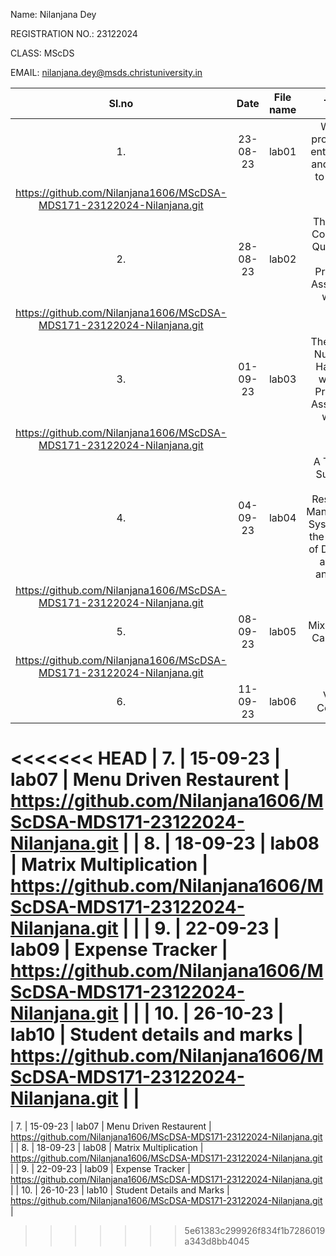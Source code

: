 Name: Nilanjana Dey

REGISTRATION NO.: 23122024

CLASS: MScDS

EMAIL: nilanjana.dey@msds.christuniversity.in







| Sl.no |   Date   | File name |                                                 Topic                                                 |                             Link                             |
| :---: | :------: | :-------: | :---------------------------------------------------------------------------------------------------: | :----------------------------------------------------------: |
|  1.   | 23-08-23 |   lab01   |                         Write a program to enter name and push it to github.                          |
https://github.com/Nilanjana1606/MScDSA-MDS171-23122024-Nilanjana.git |
|  2.   | 28-08-23 |   lab02   |                   The Name Collector's Quest with the Problems Associated with it.                    | 
https://github.com/Nilanjana1606/MScDSA-MDS171-23122024-Nilanjana.git |
|  3.   | 01-09-23 |   lab03   |                  The Tale of Numbers' Harmony with the Problems Associated with it.                   | 
https://github.com/Nilanjana1606/MScDSA-MDS171-23122024-Nilanjana.git |
|  4.   | 04-09-23 |   lab04   | A Taste of Success: The Restaurant Management System with the creation of Database and the analysis . | 
https://github.com/Nilanjana1606/MScDSA-MDS171-23122024-Nilanjana.git |
|  5.   | 08-09-23 |   lab05   |                                        Mix & Match Calculator.                                        | 
https://github.com/Nilanjana1606/MScDSA-MDS171-23122024-Nilanjana.git |
|  6.   | 11-09-23 |   lab06   |                                            Vowel Counter.                                             | https://github.com/Nilanjana1606/MScDSA-MDS171-23122024-Nilanjana.git |                                                                 
<<<<<<< HEAD
|  7.  | 15-09-23 |    lab07   |                                        Menu Driven Restaurent                                         |
https://github.com/Nilanjana1606/MScDSA-MDS171-23122024-Nilanjana.git |
|  8.  | 18-09-23 |    lab08   |                                        Matrix Multiplication                                          |
https://github.com/Nilanjana1606/MScDSA-MDS171-23122024-Nilanjana.git |                                                                |
|  9.  | 22-09-23 |    lab09   |                                             Expense Tracker                                           |
https://github.com/Nilanjana1606/MScDSA-MDS171-23122024-Nilanjana.git |                                                                |
|  10. | 26-10-23 |    lab10   |                                         Student details and marks                                     |
https://github.com/Nilanjana1606/MScDSA-MDS171-23122024-Nilanjana.git |                                                                |
=======
|  7.  | 15-09-23 |   lab07   |                                        Menu Driven Restaurent                                          |
https://github.com/Nilanjana1606/MScDSA-MDS171-23122024-Nilanjana.git |
|  8.  | 18-09-23 |   lab08   |                                        Matrix Multiplication                                           |
https://github.com/Nilanjana1606/MScDSA-MDS171-23122024-Nilanjana.git |
|  9.  | 22-09-23 |   lab09   |                                        Expense Tracker                                                 |
https://github.com/Nilanjana1606/MScDSA-MDS171-23122024-Nilanjana.git |
|  10.  | 26-10-23 |   lab10   |                                        Student Details and Marks                                      |
https://github.com/Nilanjana1606/MScDSA-MDS171-23122024-Nilanjana.git       |
>>>>>>> 5e61383c299926f834f1b7286019a343d8bb4045

